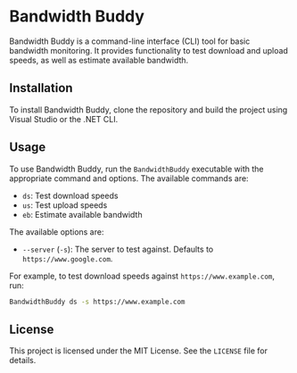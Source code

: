 # Bandwidth Buddy

Bandwidth Buddy is a command-line interface (CLI) tool for basic bandwidth monitoring. It provides functionality to test download and upload speeds, as well as estimate available bandwidth.

## Installation

To install Bandwidth Buddy, clone the repository and build the project using Visual Studio or the .NET CLI.

## Usage

To use Bandwidth Buddy, run the `BandwidthBuddy` executable with the appropriate command and options. The available commands are:

- `ds`: Test download speeds
- `us`: Test upload speeds
- `eb`: Estimate available bandwidth

The available options are:

- `--server` (`-s`): The server to test against. Defaults to `https://www.google.com`.

For example, to test download speeds against `https://www.example.com`, run:

```bash
BandwidthBuddy ds -s https://www.example.com
```

## License

This project is licensed under the MIT License. See the `LICENSE` file for details.
